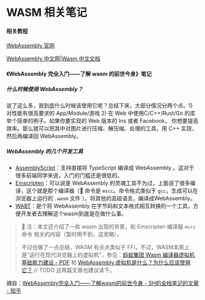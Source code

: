 # WASM 相关笔记



#### 相关教程

[WebAssembly 官网](https://webassembly.org/)

[WebAssembly 中文网|Wasm 中文文档](http://webassembly.org.cn/)



#### 《WebAssembly 完全入门——了解 wasm 的前世今身》笔记

##### 什么时候使用 WebAssembly？

说了这么多，我到底什么时候该使用它呢？总结下来，大部分情况分两个点。1) 对性能有很高要求的 App/Module/游戏 2) 在 Web 中使用C/C++/Rust/Go 的库 举个简单的例子。如果你要实现的 Web 版本的 Ins 或者 Facebook， 你想要提高效率。那么就可以把其中对图片进行压缩、解压缩、处理的工具，用 C++ 实现，然后再编译回 WebAssembly。

##### WebAssembly 的几个开发工具

- [AssemblyScript](https://github.com/AssemblyScript/assemblyscript)：支持直接将 TypeScript 编译成 WebAssembly 。这对于很多前端同学来说，入门的门槛还是很低的。
- [Emscripten](https://github.com/emscripten-core/emscripten)：可以说是 WebAssembly 的灵魂工具不为过，上面说了很多编译，这个就是那个编译器（👀 命令是 `mscc`。命令格式类似于 `gcc`，生成可以在浏览器上运行的 `.wasm` 文件 ）。将其他的高级语言，编译成WebAssembly。
- [WABT](https://github.com/WebAssembly/wabt)：是个将 WebAssembly 在字节码和文本格式相互转换的一个工具，方便开发者去理解这个wasm到底是在做什么事。

> 👀 注：本文还介绍了一些 wasm 出现的背景，和 Emscripten 编译器  `mscc` 命令 相关的内容（暂时用不到，这里略）。
>
> 不过也做了一点总结，WASM 有点点类似于 FFI，不过，WASM本质上是“运行在现代浏览器上的虚拟机”，参见：[蚂蚁集团 Wasm 编译器虚拟机基础能力建设 - PDF](https://gw.alipayobjects.com/os/bmw-prod/8bf7483e-baaa-4119-bd4b-210aeea2d632.pdf) 和 [WebAssembly 虚拟机是什么？为什么应该使用它？](https://learnblockchain.cn/article/3486) // TODO 这两篇文章也建议读下。

摘自：[WebAssembly完全入门——了解wasm的前世今身 - SH的全栈笔记的文章 - 知乎](https://zhuanlan.zhihu.com/p/68048524)

